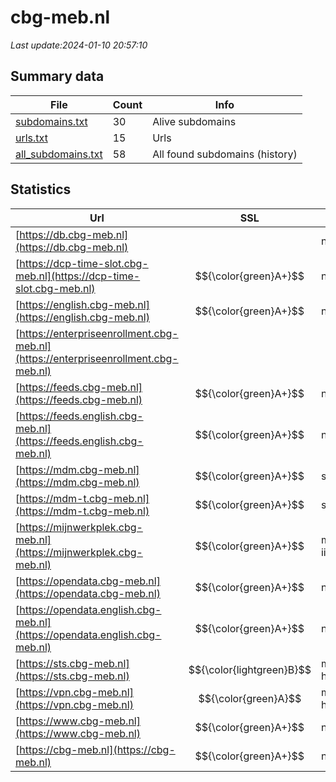 # cbg-meb.nl
*Last update:2024-01-10 20:57:10*
## Summary data
| File       | Count | Info |
|------------|-------|------|
|[subdomains.txt](/data/cbg-meb/subdomains.txt)|30|Alive subdomains|
|[urls.txt](/data/cbg-meb/urls.txt)|15|Urls|
|[all_subdomains.txt](/data/cbg-meb/all_subdomains.txt)|58|All found subdomains (history)|
## Statistics
| Url | SSL | Server | Cookie | HSTS | CSP | XFO | XXP | RP | Tech |
|------------|-------|------|------|------|------|------|------|------|------|
|[https://db.cbg-meb.nl](https://db.cbg-meb.nl)| |nginx|:warning: |:white_check_mark: | | |:white_check_mark: |:white_check_mark: |:white_check_mark: |HSTS Nginx|
|[https://dcp-time-slot.cbg-meb.nl](https://dcp-time-slot.cbg-meb.nl)| $${\color{green}A+}$$ |nginx|:warning: |:white_check_mark: | | |:white_check_mark: |:white_check_mark: |:white_check_mark: |HSTS Nginx Phusion P...|
|[https://english.cbg-meb.nl](https://english.cbg-meb.nl)| $${\color{green}A+}$$ |nginx| |:white_check_mark: | |:warning: |:white_check_mark: |:white_check_mark: |:white_check_mark: |Bloomreach HSTS Ngin...|
|[https://enterpriseenrollment.cbg-meb.nl](https://enterpriseenrollment.cbg-meb.nl)| | | | | | | |:white_check_mark: |HSTS|
|[https://feeds.cbg-meb.nl](https://feeds.cbg-meb.nl)| $${\color{green}A+}$$ |nginx| |:white_check_mark: | | |:white_check_mark: |:white_check_mark: |:white_check_mark: |HSTS Nginx|
|[https://feeds.english.cbg-meb.nl](https://feeds.english.cbg-meb.nl)| $${\color{green}A+}$$ |nginx| |:white_check_mark: | | |:white_check_mark: |:white_check_mark: |:white_check_mark: |HSTS Nginx|
|[https://mdm.cbg-meb.nl](https://mdm.cbg-meb.nl)| $${\color{green}A+}$$ |server| | |:warning: |:white_check_mark: |:white_check_mark: |:white_check_mark: ||
|[https://mdm-t.cbg-meb.nl](https://mdm-t.cbg-meb.nl)| $${\color{green}A+}$$ |server| | |:warning: |:white_check_mark: |:white_check_mark: |:white_check_mark: ||
|[https://mijnwerkplek.cbg-meb.nl](https://mijnwerkplek.cbg-meb.nl)| $${\color{green}A+}$$ |microsoft-iis/10.0|:warning: |:white_check_mark: | | | | |:white_check_mark: |HSTS IIS:10.0 Micros...|
|[https://opendata.cbg-meb.nl](https://opendata.cbg-meb.nl)| $${\color{green}A+}$$ |nginx| |:white_check_mark: | | |:white_check_mark: |:white_check_mark: |:white_check_mark: |HSTS Nginx|
|[https://opendata.english.cbg-meb.nl](https://opendata.english.cbg-meb.nl)| $${\color{green}A+}$$ |nginx| |:white_check_mark: | | |:white_check_mark: |:white_check_mark: |:white_check_mark: |HSTS Nginx|
|[https://sts.cbg-meb.nl](https://sts.cbg-meb.nl)| $${\color{lightgreen}B}$$ |microsoft-httpapi/2.0| | | | | |:white_check_mark: |Microsoft HTTPAPI:2....|
|[https://vpn.cbg-meb.nl](https://vpn.cbg-meb.nl)| $${\color{green}A}$$ |microsoft-httpapi/2.0| | | | | |:white_check_mark: |Microsoft HTTPAPI:2....|
|[https://www.cbg-meb.nl](https://www.cbg-meb.nl)| $${\color{green}A+}$$ |nginx| |:white_check_mark: | |:warning: |:white_check_mark: |:white_check_mark: |:white_check_mark: |Bloomreach HSTS Ngin...|
|[https://cbg-meb.nl](https://cbg-meb.nl)| $${\color{green}A+}$$ |nginx| |:white_check_mark: | |:warning: |:white_check_mark: |:white_check_mark: |:white_check_mark: |HSTS Nginx|